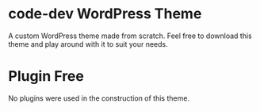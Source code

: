 # code-dev WordPress Theme
A custom WordPress theme made from scratch. Feel free to download this theme and play around with it to suit your needs.

# Plugin Free
No plugins were used in the construction of this theme.